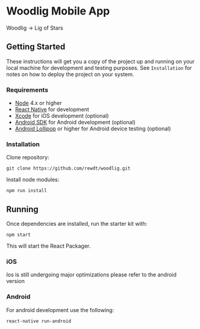 # Woodlig Mobile App

Woodlig -> Lig of Stars

## Getting Started

These instructions will get you a copy of the project up and running on your local machine for development and testing purposes. See `Installation` for notes on how to deploy the project on your system.

### Requirements

- [Node](https://nodejs.org) 4.x or higher
- [React Native](http://facebook.github.io/react-native/docs/getting-started.html) for development
- [Xcode](https://developer.apple.com/xcode/) for iOS development (optional)
- [Android SDK](https://developer.android.com/sdk/) for Android development (optional)
- [Android Lollipop](https://www.android.com/versions/lollipop-5-0/) or higher for Android device testing (optional)

### Installation

Clone repository:

```
git clone https://github.com/rewdt/woodlig.git
```

Install node modules:

```
npm run install
```

## Running

Once dependencies are installed, run the starter kit with:

```
npm start
```

This will start the React Packager.

### iOS

Ios is still undergoing major optimizations please refer to the android version

### Android

For android development use the following:

```
react-native run-android
```
